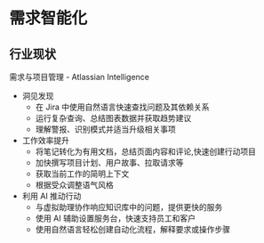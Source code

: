 # 需求智能化

## 行业现状

需求与项目管理 - Atlassian Intelligence

- 洞见发现
    - 在 Jira 中使用自然语言快速查找问题及其依赖关系
    - 运行复杂查询、总结图表数据并获取趋势建议
    - 理解警报、识别模式并适当升级相关事项
- 工作效率提升
    - 将笔记转化为有用文档，总结页面内容和评论,快速创建行动项目
    - 加快撰写项目计划、用户故事、拉取请求等
    - 获取当前工作的简明上下文
    - 根据受众调整语气风格
- 利用 AI 推动行动
    - 与虚拟助理协作响应知识库中的问题，提供更快的服务
    - 使用 AI 辅助设置服务台，快速支持员工和客户
    - 使用自然语言轻松创建自动化流程，解释要求或操作步骤
